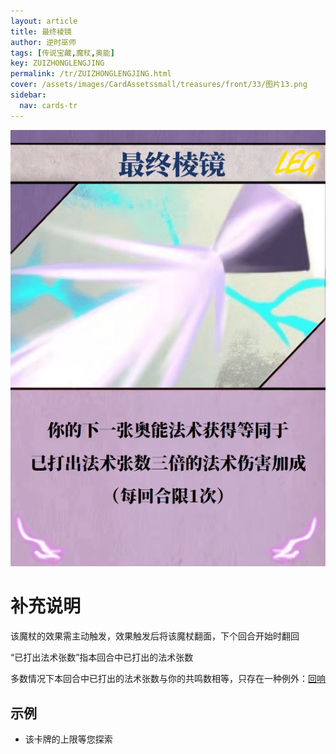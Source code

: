 ```yaml
---
layout: article
title: 最终棱镜
author: 逆时巫师
tags: [传说宝藏,魔杖,奥能]
key: ZUIZHONGLENGJING
permalink: /tr/ZUIZHONGLENGJING.html
cover: /assets/images/CardAssetssmall/treasures/front/33/图片13.png
sidebar:
  nav: cards-tr
---
```

![](/assets/images/CardAssets/treasures/front/33/图片13.png)

# 补充说明
该魔杖的效果需主动触发，效果触发后将该魔杖翻面，下个回合开始时翻回


“已打出法术张数”指本回合中已打出的法术张数

多数情况下本回合中已打出的法术张数与你的共鸣数相等，只存在一种例外：[回响](/tr/HUIXIANG.html)

## 示例
* 该卡牌的上限等您探索